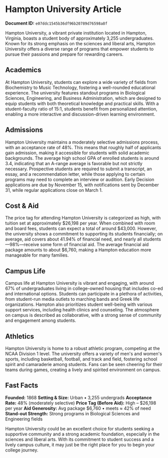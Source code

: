 # Hampton University Article

**Document ID:** `e07ddc1545b36df96b20789d76598a8f`

Hampton University, a vibrant private institution located in Hampton, Virginia, boasts a student body of approximately 3,255 undergraduates. Known for its strong emphasis on the sciences and liberal arts, Hampton University offers a diverse range of programs that empower students to pursue their passions and prepare for rewarding careers.

## Academics
At Hampton University, students can explore a wide variety of fields from Biochemistry to Music Technology, fostering a well-rounded educational experience. The university features standout programs in Biological Sciences, Engineering, and Business Administration, which are designed to equip students with both theoretical knowledge and practical skills. With a student-faculty ratio of 15:1, students benefit from personalized attention, enabling a more interactive and discussion-driven learning environment.

## Admissions
Hampton University maintains a moderately selective admissions process, with an acceptance rate of 48%. This means that roughly half of applicants gain admission, making it accessible for students with solid academic backgrounds. The average high school GPA of enrolled students is around 3.4, indicating that an A-range average is favorable but not strictly necessary. Prospective students are required to submit a transcript, an essay, and a recommendation letter, while those applying to certain programs may need to complete an interview or audition. Early Decision applications are due by November 15, with notifications sent by December 31, while regular applications close on March 1.

## Cost & Aid
The price tag for attending Hampton University is categorized as high, with tuition set at approximately $26,198 per year. When combined with room and board fees, students can expect a total of around $43,000. However, the university shows a commitment to supporting its students financially; on average, aid covers about 41.94% of financial need, and nearly all students—98%—receive some form of financial aid. The average financial aid package amounts to about $6,760, making a Hampton education more manageable for many families.

## Campus Life
Campus life at Hampton University is vibrant and engaging, with around 67% of undergraduates living in college-owned housing that includes co-ed and international options. Students can participate in a plethora of activities, from student-run media outlets to marching bands and Greek life organizations. Hampton also prioritizes student well-being with various support services, including health clinics and counseling. The atmosphere on campus is described as collaborative, with a strong sense of community and engagement among students.

## Athletics
Hampton University is home to a robust athletic program, competing at the NCAA Division 1 level. The university offers a variety of men's and women's sports, including basketball, football, and track and field, fostering school spirit and camaraderie among students. Fans can be seen cheering for their teams during games, creating a lively and spirited environment on campus.

## Fast Facts
**Founded:** 1868
**Setting & Size:** Urban • 3,255 undergrads
**Acceptance Rate:** 48% (moderately selective)
**Price Tag (Before Aid):** High – $26,198 per year
**Aid Generosity:** Avg package $6,760 • meets ≈ 42% of need
**Stand-out Strength:** Strong programs in Biological Sciences and Engineering fields

Hampton University could be an excellent choice for students seeking a supportive community and a strong academic foundation, especially in the sciences and liberal arts. With its commitment to student success and a lively campus culture, it may just be the right place for you to begin your college journey.
